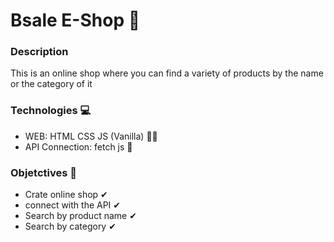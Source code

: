 # Bsale E-Shop 🛒

### Description
This is an online shop where you can find a variety of products by the name or the category of it
### Technologies 💻
- WEB: HTML CSS JS (Vanilla) 👨‍🎤
- API Connection: fetch js 🧩
### Objetctives 🎯
- Crate online shop ✔
- connect with the API ✔
- Search by product name ✔
- Search by category ✔